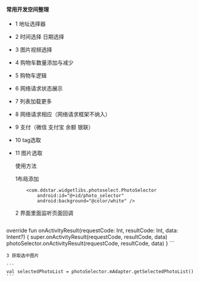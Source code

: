 #### 常用开发空间整理
* 1 地址选择器
* 2 时间选择 日期选择
* 3 图片视频选择
* 4 购物车数量添加与减少
* 5 购物车逻辑
* 6 网络请求状态展示
* 7 列表加载更多
* 8 网络请求相应（网络请求框架不纳入）
* 9 支付（微信 支付宝 余额 银联）
* 10  tag选取
* 11 图片选取

    使用方法

    1布局添加

    ```
        <com.ddstar.widgetlibs.photoselect.PhotoSelector
            android:id="@+id/photo_selector"
            android:background="@color/white" />
    ```

    2 界面里面监听页面回调

    ```
override fun onActivityResult(requestCode: Int, resultCode: Int, data: Intent?) {
        super.onActivityResult(requestCode, resultCode, data)
        photoSelector.onActivityResult(requestCode, resultCode, data)
    }
    ```

    3 获取选中图片

    ```
    val selectedPhotoList = photoSelector.mAdapter.getSelectedPhotoList()
    ```